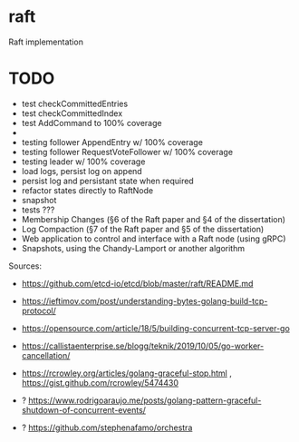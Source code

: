 # raft
Raft implementation

# TODO
- test checkCommittedEntries
- test checkCommittedIndex
- test AddCommand to 100% coverage
- 
- testing follower AppendEntry w/ 100% coverage
- testing follower RequestVoteFollower w/ 100% coverage
- testing leader w/ 100% coverage
- load logs, persist log on append
- persist log and persistant state when required
- refactor states directly to RaftNode
- snapshot
- tests ???
- Membership Changes (§6 of the Raft paper and §4 of the dissertation)
- Log Compaction (§7 of the Raft paper and §5 of the dissertation)
- Web application to control and interface with a Raft node (using gRPC)
- Snapshots, using the Chandy-Lamport or another algorithm


Sources:
- https://github.com/etcd-io/etcd/blob/master/raft/README.md
- https://ieftimov.com/post/understanding-bytes-golang-build-tcp-protocol/
- https://opensource.com/article/18/5/building-concurrent-tcp-server-go

- https://callistaenterprise.se/blogg/teknik/2019/10/05/go-worker-cancellation/
- https://rcrowley.org/articles/golang-graceful-stop.html , https://gist.github.com/rcrowley/5474430
- ? https://www.rodrigoaraujo.me/posts/golang-pattern-graceful-shutdown-of-concurrent-events/
- ? https://github.com/stephenafamo/orchestra
